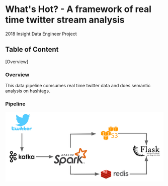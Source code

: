 # What's Hot? - A framework of real time twitter stream analysis
2018 Insight Data Engineer Project

## Table of Content
[Overview] 

### Overview
This data pipeline comsumes real time twitter data and does semantic analysis on hashtags.

### Pipeline

![alt tag](images/data_pipeline.png "twitter semantic analysis")
